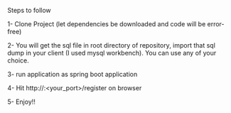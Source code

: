 Steps to follow

1- Clone Project (let dependencies be downloaded and code will be error-free)

2- You will get the sql file in root directory of repository, import that sql dump in your client (I used mysql workbench). You can use any of your choice.

3- run application as spring boot application

4- Hit http://<localhost>:<your_port>/register on browser

5- Enjoy!!



